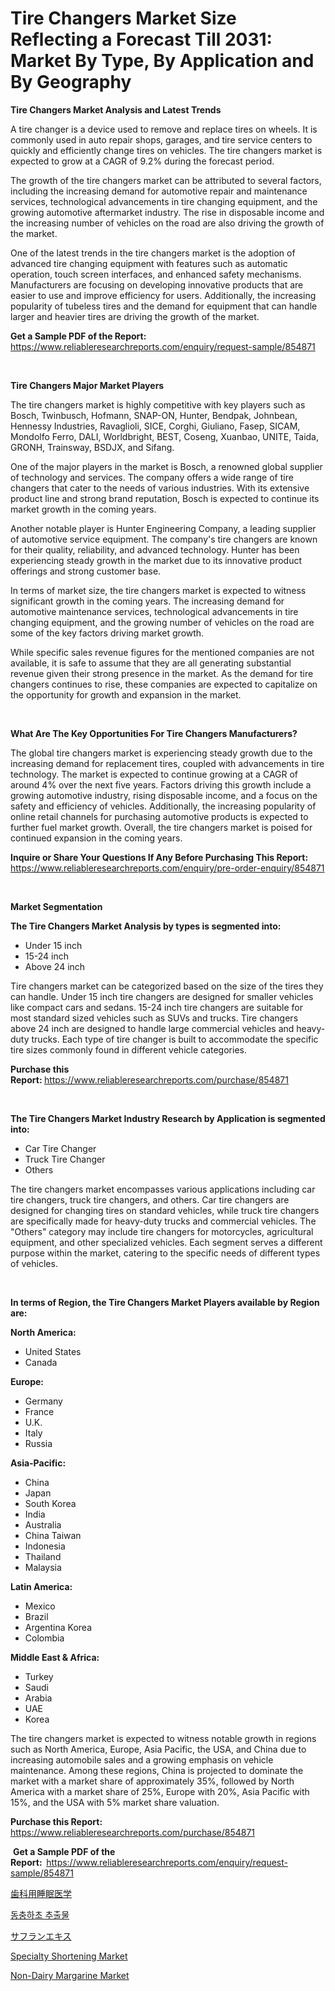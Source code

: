 <p><h1>Tire Changers Market Size Reflecting a Forecast Till 2031: Market By Type, By Application and By Geography</h1></p><p><strong>Tire Changers Market Analysis and Latest Trends</strong></p>
<p><p>A tire changer is a device used to remove and replace tires on wheels. It is commonly used in auto repair shops, garages, and tire service centers to quickly and efficiently change tires on vehicles. The tire changers market is expected to grow at a CAGR of 9.2% during the forecast period.</p><p>The growth of the tire changers market can be attributed to several factors, including the increasing demand for automotive repair and maintenance services, technological advancements in tire changing equipment, and the growing automotive aftermarket industry. The rise in disposable income and the increasing number of vehicles on the road are also driving the growth of the market.</p><p>One of the latest trends in the tire changers market is the adoption of advanced tire changing equipment with features such as automatic operation, touch screen interfaces, and enhanced safety mechanisms. Manufacturers are focusing on developing innovative products that are easier to use and improve efficiency for users. Additionally, the increasing popularity of tubeless tires and the demand for equipment that can handle larger and heavier tires are driving the growth of the market.</p></p>
<p><strong>Get a Sample PDF of the Report:&nbsp;</strong> <a href="https://www.reliableresearchreports.com/enquiry/request-sample/854871">https://www.reliableresearchreports.com/enquiry/request-sample/854871</a></p>
<p>&nbsp;</p>
<p><strong>Tire Changers Major Market Players</strong></p>
<p><p>The tire changers market is highly competitive with key players such as Bosch, Twinbusch, Hofmann, SNAP-ON, Hunter, Bendpak, Johnbean, Hennessy Industries, Ravaglioli, SICE, Corghi, Giuliano, Fasep, SICAM, Mondolfo Ferro, DALI, Worldbright, BEST, Coseng, Xuanbao, UNITE, Taida, GRONH, Trainsway, BSDJX, and Sifang.</p><p>One of the major players in the market is Bosch, a renowned global supplier of technology and services. The company offers a wide range of tire changers that cater to the needs of various industries. With its extensive product line and strong brand reputation, Bosch is expected to continue its market growth in the coming years.</p><p>Another notable player is Hunter Engineering Company, a leading supplier of automotive service equipment. The company's tire changers are known for their quality, reliability, and advanced technology. Hunter has been experiencing steady growth in the market due to its innovative product offerings and strong customer base.</p><p>In terms of market size, the tire changers market is expected to witness significant growth in the coming years. The increasing demand for automotive maintenance services, technological advancements in tire changing equipment, and the growing number of vehicles on the road are some of the key factors driving market growth.</p><p>While specific sales revenue figures for the mentioned companies are not available, it is safe to assume that they are all generating substantial revenue given their strong presence in the market. As the demand for tire changers continues to rise, these companies are expected to capitalize on the opportunity for growth and expansion in the market.</p></p>
<p>&nbsp;</p>
<p><strong>What Are The Key Opportunities For Tire Changers Manufacturers?</strong></p>
<p><p>The global tire changers market is experiencing steady growth due to the increasing demand for replacement tires, coupled with advancements in tire technology. The market is expected to continue growing at a CAGR of around 4% over the next five years. Factors driving this growth include a growing automotive industry, rising disposable income, and a focus on the safety and efficiency of vehicles. Additionally, the increasing popularity of online retail channels for purchasing automotive products is expected to further fuel market growth. Overall, the tire changers market is poised for continued expansion in the coming years.</p></p>
<p><strong>Inquire or Share Your Questions If Any Before Purchasing This Report:</strong> <a href="https://www.reliableresearchreports.com/enquiry/pre-order-enquiry/854871">https://www.reliableresearchreports.com/enquiry/pre-order-enquiry/854871</a></p>
<p>&nbsp;</p>
<p><strong>Market Segmentation</strong></p>
<p><strong>The Tire Changers Market Analysis by types is segmented into:</strong></p>
<p><ul><li>Under 15 inch</li><li>15-24 inch</li><li>Above 24 inch</li></ul></p>
<p><p>Tire changers market can be categorized based on the size of the tires they can handle. Under 15 inch tire changers are designed for smaller vehicles like compact cars and sedans. 15-24 inch tire changers are suitable for most standard sized vehicles such as SUVs and trucks. Tire changers above 24 inch are designed to handle large commercial vehicles and heavy-duty trucks. Each type of tire changer is built to accommodate the specific tire sizes commonly found in different vehicle categories.</p></p>
<p><strong>Purchase this Report:&nbsp;</strong><a href="https://www.reliableresearchreports.com/purchase/854871">https://www.reliableresearchreports.com/purchase/854871</a></p>
<p>&nbsp;</p>
<p><strong>The Tire Changers Market Industry Research by Application is segmented into:</strong></p>
<p><ul><li>Car Tire Changer</li><li>Truck Tire Changer</li><li>Others</li></ul></p>
<p><p>The tire changers market encompasses various applications including car tire changers, truck tire changers, and others. Car tire changers are designed for changing tires on standard vehicles, while truck tire changers are specifically made for heavy-duty trucks and commercial vehicles. The "Others" category may include tire changers for motorcycles, agricultural equipment, and other specialized vehicles. Each segment serves a different purpose within the market, catering to the specific needs of different types of vehicles.</p></p>
<p>&nbsp;</p>
<p><strong>In terms of Region, the Tire Changers Market Players available by Region are:</strong></p>
<p>
    <p> <strong> North America: </strong>
        <ul>
            <li>United States</li>
            <li>Canada</li>
        </ul>
        </p> 
    <p> <strong> Europe: </strong>
        <ul>
            <li>Germany</li>
            <li>France</li>
            <li>U.K.</li>
            <li>Italy</li>
            <li>Russia</li>
        </ul>
        </p> 
    <p> <strong> Asia-Pacific: </strong>
        <ul>
            <li>China</li>
            <li>Japan</li>
            <li>South Korea</li>
            <li>India</li>
            <li>Australia</li>
            <li>China Taiwan</li>
            <li>Indonesia</li>
            <li>Thailand</li>
            <li>Malaysia</li>
        </ul>
        </p> 
    <p> <strong> Latin America: </strong>
        <ul>
            <li>Mexico</li>
            <li>Brazil</li>
            <li>Argentina Korea</li>
            <li>Colombia</li>
        </ul>
        </p> 
    <p> <strong> Middle East & Africa: </strong>
        <ul>
            <li>Turkey</li>
            <li>Saudi</li>
            <li>Arabia</li>
            <li>UAE</li>
            <li>Korea</li>
        </ul>
    </p>
    </p>
<p><p>The tire changers market is expected to witness notable growth in regions such as North America, Europe, Asia Pacific, the USA, and China due to increasing automobile sales and a growing emphasis on vehicle maintenance. Among these regions, China is projected to dominate the market with a market share of approximately 35%, followed by North America with a market share of 25%, Europe with 20%, Asia Pacific with 15%, and the USA with 5% market share valuation.</p></p>
<p><strong>Purchase this Report: </strong><a href="https://www.reliableresearchreports.com/purchase/854871">https://www.reliableresearchreports.com/purchase/854871</a></p>
<p>&nbsp;<strong>Get a Sample PDF of the Report:&nbsp;&nbsp;</strong><a href="https://www.reliableresearchreports.com/enquiry/request-sample/854871">https://www.reliableresearchreports.com/enquiry/request-sample/854871</a></p>
<p><strong></strong></p>
<p><p><a href="https://github.com/adcxff01450218/Market-Research-Report-List-1/blob/main/4278217187792.md">歯科用睡眠医学</a></p><p><a href="https://medium.com/@timothychapman46/%EC%BD%94%EB%94%94%EC%84%B8%ED%94%84%EC%8A%A4-%EC%B6%94%EC%B6%9C%EB%AC%BC-%EC%8B%9C%EC%9E%A5-%EA%B7%9C%EB%AA%A8%EB%8A%94-%EA%B8%80%EB%A1%9C%EB%B2%8C-%EC%82%B0%EC%97%85%EC%97%90%EC%84%9C-%EC%B5%9C%EC%A0%81%EC%9D%98-%EB%A7%88%EC%BC%80%ED%8C%85-%EC%B1%84%EB%84%90%EC%9D%84-%EB%B3%B4%EC%97%AC%EC%A4%8D%EB%8B%88%EB%8B%A4-9fb97a219c1e">동충하초 추출물</a></p><p><a href="https://medium.com/@aliciahaley1989/%E3%82%B5%E3%83%95%E3%83%A9%E3%83%B3%E6%8A%BD%E5%87%BA%E7%89%A9%E5%B8%82%E5%A0%B4%E3%81%AE%E8%A6%8F%E6%A8%A1-cagr-%E3%83%88%E3%83%AC%E3%83%B3%E3%83%89-2024%E5%B9%B4-2030%E5%B9%B4-83fcbce1bf33">サフランエキス</a></p><p><a href="https://issuu.com/reportprime-2/docs/specialty-shortening-market-size-2030.pptx">Specialty Shortening Market</a></p><p><a href="https://issuu.com/reportprime-2/docs/non-dairy-margarine-market-size-2030.pptx">Non-Dairy Margarine Market</a></p></p>